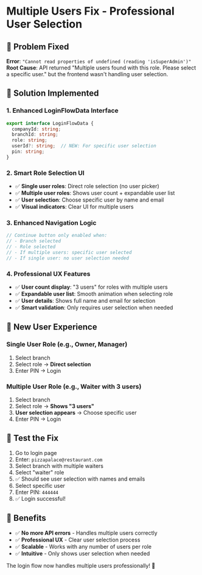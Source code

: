 # Multiple Users Fix - Professional User Selection

## 🐛 **Problem Fixed**

**Error**: `"Cannot read properties of undefined (reading 'isSuperAdmin')"`
**Root Cause**: API returned "Multiple users found with this role. Please select a specific user." but the frontend wasn't handling user selection.

## 🔧 **Solution Implemented**

### 1. **Enhanced LoginFlowData Interface**
```typescript
export interface LoginFlowData {
  companyId: string;
  branchId: string;
  role: string;
  userId?: string;  // NEW: For specific user selection
  pin: string;
}
```

### 2. **Smart Role Selection UI**
- ✅ **Single user roles**: Direct role selection (no user picker)
- ✅ **Multiple user roles**: Shows user count + expandable user list
- ✅ **User selection**: Choose specific user by name and email
- ✅ **Visual indicators**: Clear UI for multiple users

### 3. **Enhanced Navigation Logic**
```typescript
// Continue button only enabled when:
// - Branch selected
// - Role selected  
// - If multiple users: specific user selected
// - If single user: no user selection needed
```

### 4. **Professional UX Features**
- ✅ **User count display**: "3 users" for roles with multiple users
- ✅ **Expandable user list**: Smooth animation when selecting role
- ✅ **User details**: Shows full name and email for selection
- ✅ **Smart validation**: Only requires user selection when needed

## 🎯 **New User Experience**

### **Single User Role** (e.g., Owner, Manager)
1. Select branch
2. Select role → **Direct selection**
3. Enter PIN → Login

### **Multiple User Role** (e.g., Waiter with 3 users)
1. Select branch
2. Select role → **Shows "3 users"**
3. **User selection appears** → Choose specific user
4. Enter PIN → Login

## 🧪 **Test the Fix**

1. Go to login page
2. Enter: `pizzapalace@restaurant.com`
3. Select branch with multiple waiters
4. Select "waiter" role
5. ✅ Should see user selection with names and emails
6. Select specific user
7. Enter PIN: `444444`
8. ✅ Login successful!

## 🚀 **Benefits**

- ✅ **No more API errors** - Handles multiple users correctly
- ✅ **Professional UX** - Clear user selection process
- ✅ **Scalable** - Works with any number of users per role
- ✅ **Intuitive** - Only shows user selection when needed

The login flow now handles multiple users professionally! 🎉
